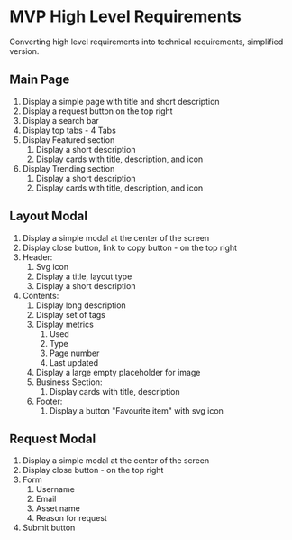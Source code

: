 # MVP High Level Requirements

Converting high level requirements into technical requirements, simplified version.

## Main Page

1. Display a simple page with title and short description
2. Display a request button on the top right
3. Display a search bar
4. Display top tabs - 4 Tabs
5. Display Featured section
   1. Display a short description
   2. Display cards with title, description, and icon
6. Display Trending section
   1. Display a short description
   2. Display cards with title, description, and icon

## Layout Modal

1. Display a simple modal at the center of the screen
2. Display close button, link to copy button - on the top right
3. Header:
   1. Svg icon
   2. Display a title, layout type
   3. Display a short description
4. Contents:
   1. Display long description
   2. Display set of tags
   3. Display metrics
      1. Used
      2. Type
      3. Page number
      4. Last updated
   4. Display a large empty placeholder for image
   5. Business Section:
      1. Display cards with title, description
   6. Footer:
      1. Display a button "Favourite item" with svg icon

## Request Modal

1. Display a simple modal at the center of the screen
2. Display close button - on the top right
3. Form
   1. Username
   2. Email
   3. Asset name
   4. Reason for request
4. Submit button
